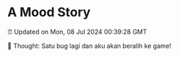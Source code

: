 # A Mood Story

⏰ Updated on Mon, 08 Jul 2024 00:39:28 GMT

💭 Thought: Satu bug lagi dan aku akan beralih ke game!

